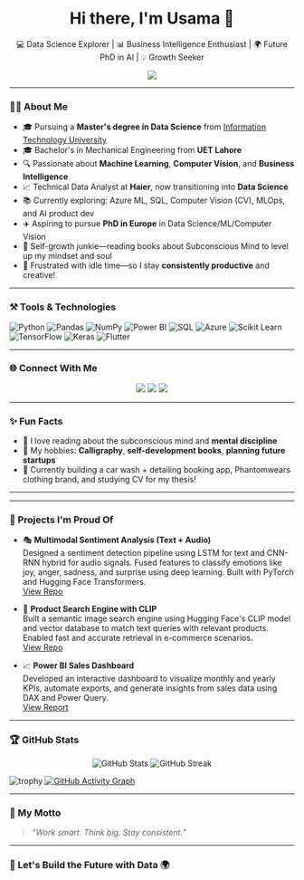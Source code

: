 <h1 align="center">Hi there, I'm Usama 👋</h1>
<p align="center">
  💻 Data Science Explorer | 📊 Business Intelligence Enthusiast | 🌍 Future PhD in AI | 💡 Growth Seeker
</p>

<p align="center">
  <img src="https://readme-typing-svg.herokuapp.com/?lines=Turning+Data+Into+Wisdom...;Building+a+Smarter+Future+with+AI;Let’s+decode+intelligence+together!" />
</p>

---

### 👨‍🎓 About Me

- 🎓 Pursuing a **Master's degree in Data Science** from [Information Technology University](https://itu.edu.pk/)
- 🎓 Bachelor's in Mechanical Engineering from **UET Lahore**
- 🔍 Passionate about **Machine Learning**, **Computer Vision**, and **Business Intelligence**
- 📈 Technical Data Analyst at **Haier**, now transitioning into **Data Science**
- 📚 Currently exploring: Azure ML, SQL, Computer Vision (CV), MLOps, and AI product dev
- ✈️ Aspiring to pursue **PhD in Europe** in Data Science/ML/Computer Vision
- 🧠 Self-growth junkie—reading books about Subconscious Mind to level up my mindset and soul
- 🧘 Frustrated with idle time—so I stay **consistently productive** and creative!

---

### ⚒️ Tools & Technologies

![Python](https://img.shields.io/badge/Python-3670A0?style=for-the-badge&logo=python&logoColor=white)
![Pandas](https://img.shields.io/badge/Pandas-150458?style=for-the-badge&logo=pandas)
![NumPy](https://img.shields.io/badge/Numpy-013243?style=for-the-badge&logo=numpy)
![Power BI](https://img.shields.io/badge/Power%20BI-F2C811?style=for-the-badge&logo=powerbi&logoColor=black)
![SQL](https://img.shields.io/badge/SQL-4479A1?style=for-the-badge&logo=postgresql&logoColor=white)
![Azure](https://img.shields.io/badge/Azure-0089D6?style=for-the-badge&logo=microsoftazure&logoColor=white)
![Scikit Learn](https://img.shields.io/badge/Sklearn-F7931E?style=for-the-badge&logo=scikit-learn)
![TensorFlow](https://img.shields.io/badge/TensorFlow-FF6F00?style=for-the-badge&logo=tensorflow&logoColor=white)
![Keras](https://img.shields.io/badge/Keras-D00000?style=for-the-badge&logo=keras&logoColor=white)
![Flutter](https://img.shields.io/badge/Flutter-02569B?style=for-the-badge&logo=flutter)

---

### 🌐 Connect With Me

<p align="center">
  <a href="mailto:muhammadusama.ds@gmail.com"><img src="https://img.shields.io/badge/Email-D14836?style=for-the-badge&logo=gmail&logoColor=white"/></a>
  <a href="https://linkedin.com/in/muhammadusama-ds"><img src="https://img.shields.io/badge/LinkedIn-0077B5?style=for-the-badge&logo=linkedin&logoColor=white"/></a>
  <a href="https://github.com/uXaamA"><img src="https://img.shields.io/badge/GitHub-100000?style=for-the-badge&logo=github&logoColor=white"/></a>
</p>

---

### ✨ Fun Facts

- 🧠 I love reading about the subconscious mind and **mental discipline**
- 🎨 My hobbies: **Calligraphy**, **self-development books**, **planning future startups**
- 🚀 Currently building a car wash + detailing booking app, Phantomwears clothing brand, and studying CV for my thesis!

---

---

### 🚀 Projects I'm Proud Of

- 🎭 **Multimodal Sentiment Analysis (Text + Audio)**  
  Designed a sentiment detection pipeline using LSTM for text and CNN-RNN hybrid for audio signals. Fused features to classify emotions like joy, anger, sadness, and surprise using deep learning. Built with PyTorch and Hugging Face Transformers.  
  [View Repo](#)
  
- 🧠 **Product Search Engine with CLIP**  
  Built a semantic image search engine using Hugging Face's CLIP model and vector database to match text queries with relevant products. Enabled fast and accurate retrieval in e-commerce scenarios.  
  [View Repo](#)

- 📈 **Power BI Sales Dashboard**  
  Developed an interactive dashboard to visualize monthly and yearly KPIs, automate exports, and generate insights from sales data using DAX and Power Query.  
  [View Report](#)

---

### 🏆 GitHub Stats

<p align="center">
  <img src="https://github-readme-stats.vercel.app/api?username=uXaamA&show_icons=true&theme=radical" alt="GitHub Stats"/>
  <img src="https://github-readme-streak-stats.herokuapp.com/?user=uXaamA&theme=radical" alt="GitHub Streak"/>
</p>

![trophy](https://github-profile-trophy.vercel.app/?username=uXaamA&theme=radical&column=4)
[![GitHub Activity Graph](https://github-readme-activity-graph.cyclic.app/graph?username=uXaamA&theme=react-dark)](https://github.com/uXaamA)


---

### 🔭 My Motto
> *“Work smart. Think big. Stay consistent.”*

---

### 🙌 Let's Build the Future with Data 🌍
